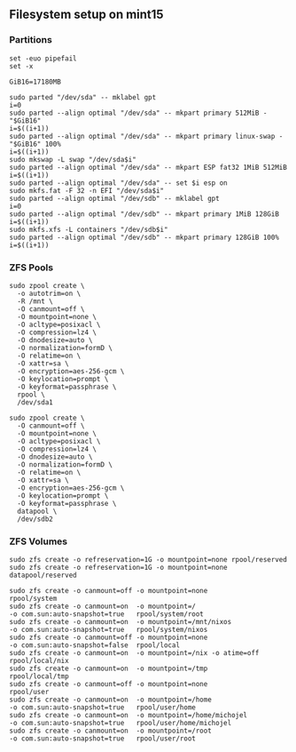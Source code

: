 ## Filesystem setup on mint15

### Partitions


    set -euo pipefail
    set -x

    GiB16=17180MB

    sudo parted "/dev/sda" -- mklabel gpt
    i=0
    sudo parted --align optimal "/dev/sda" -- mkpart primary 512MiB -"$GiB16"
    i=$((i+1))
    sudo parted --align optimal "/dev/sda" -- mkpart primary linux-swap -"$GiB16" 100%
    i=$((i+1))
    sudo mkswap -L swap "/dev/sda$i"
    sudo parted --align optimal "/dev/sda" -- mkpart ESP fat32 1MiB 512MiB
    i=$((i+1))
    sudo parted --align optimal "/dev/sda" -- set $i esp on
    sudo mkfs.fat -F 32 -n EFI "/dev/sda$i"
    sudo parted --align optimal "/dev/sdb" -- mklabel gpt
    i=0
    sudo parted --align optimal "/dev/sdb" -- mkpart primary 1MiB 128GiB
    i=$((i+1))
    sudo mkfs.xfs -L containers "/dev/sdb$i"
    sudo parted --align optimal "/dev/sdb" -- mkpart primary 128GiB 100%
    i=$((i+1))

### ZFS Pools

    sudo zpool create \
      -o autotrim=on \
      -R /mnt \
      -O canmount=off \
      -O mountpoint=none \
      -O acltype=posixacl \
      -O compression=lz4 \
      -O dnodesize=auto \
      -O normalization=formD \
      -O relatime=on \
      -O xattr=sa \
      -O encryption=aes-256-gcm \
      -O keylocation=prompt \
      -O keyformat=passphrase \
      rpool \
      /dev/sda1

    sudo zpool create \
      -O canmount=off \
      -O mountpoint=none \
      -O acltype=posixacl \
      -O compression=lz4 \
      -O dnodesize=auto \
      -O normalization=formD \
      -O relatime=on \
      -O xattr=sa \
      -O encryption=aes-256-gcm \
      -O keylocation=prompt \
      -O keyformat=passphrase \
      datapool \
      /dev/sdb2

### ZFS Volumes

    sudo zfs create -o refreservation=1G -o mountpoint=none rpool/reserved
    sudo zfs create -o refreservation=1G -o mountpoint=none datapool/reserved

    sudo zfs create -o canmount=off -o mountpoint=none                                                    rpool/system
    sudo zfs create -o canmount=on  -o mountpoint=/                       -o com.sun:auto-snapshot=true   rpool/system/root
    sudo zfs create -o canmount=on  -o mountpoint=/mnt/nixos              -o com.sun:auto-snapshot=true   rpool/system/nixos
    sudo zfs create -o canmount=off -o mountpoint=none                    -o com.sun:auto-snapshot=false  rpool/local
    sudo zfs create -o canmount=on  -o mountpoint=/nix -o atime=off                                       rpool/local/nix
    sudo zfs create -o canmount=on  -o mountpoint=/tmp                                                    rpool/local/tmp
    sudo zfs create -o canmount=off -o mountpoint=none                                                    rpool/user
    sudo zfs create -o canmount=on  -o mountpoint=/home                   -o com.sun:auto-snapshot=true   rpool/user/home
    sudo zfs create -o canmount=on  -o mountpoint=/home/michojel          -o com.sun:auto-snapshot=true   rpool/user/home/michojel
    sudo zfs create -o canmount=on  -o mountpoint=/root                   -o com.sun:auto-snapshot=true   rpool/user/root
